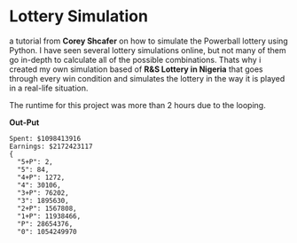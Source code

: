 # Lottery Simulation


a tutorial from **Corey Shcafer** on how to simulate the Powerball lottery using Python. I have seen several lottery simulations online, but not many of them go in-depth to calculate all of the possible combinations. Thats why i created my own simulation based of **R&S Lottery in Nigeria** that goes through every win condition and simulates the lottery in the way it is played in a real-life situation.

The runtime for this project was more than 2 hours due to the looping.

**Out-Put**

```
Spent: $1098413916
Earnings: $2172423117
{
  "5+P": 2,
  "5": 84,
  "4+P": 1272,
  "4": 30106,
  "3+P": 76202,
  "3": 1895630,
  "2+P": 1567808,
  "1+P": 11938466,
  "P": 28654376,
  "0": 1054249970

```
